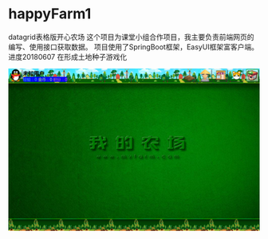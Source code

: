 # happyFarm1
datagrid表格版开心农场
这个项目为课堂小组合作项目，我主要负责前端网页的编写、使用接口获取数据。
项目使用了SpringBoot框架，EasyUI框架富客户端。
进度20180607 在形成土地种子游戏化

![首页](https://github.com/kimking5/happyFarm1/blob/master/home.png)
